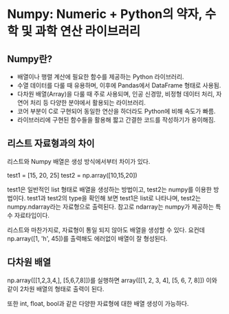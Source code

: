 # Numpy: Numeric + Python의 약자, 수학 및 과학 연산 라이브러리
## Numpy란?
- 배열이나 행렬 계산에 필요한 함수를 제공하는 Python 라이브러리.
- 수열 데이터를 다룰 때 유용하며, 이후에 Pandas에서 DataFrame 형태로 사용됨.
- 다차원 배열(Array)을 다룰 때 주로 사용되며, 인공 신경망, 비정형 데이터 처리, 자연어 처리 등 다양한 분야에서 활용되는 라이브러리.
- 코어 부분이 C로 구현되어 동일한 연산을 하더라도 Python에 비해 속도가 빠름.
- 라이브러리에 구현된 함수들을 활용해 짧고 간결한 코드를 작성하기가 용이해짐.
  
## 리스트 자료형과의 차이
리스트와 Numpy 배열은 생성 방식에서부터 차이가 있다. 

test1 = [15, 20, 25]
test2 = np.array([10,15,20])

test1은 일반적인 list 형태로 배열을 생성하는 방법이고, test2는 numpy를 이용한 방법이다. 
test1과 test2의 type을 확인해 보면 test1은 list로 나타나며, test2는 numpy.ndarray라는 자료형으로 출력된다. 
참고로 ndarray는 numpy가 제공하는 특수 자료타입이다.

리스트와 마찬가지로, 자료형이 통일 되지 않아도 배열을 생성할 수 있다. 요컨데 np.array([1, 'h', 45])를 출력해도 에러없이 배열이 잘 형성된다. 

## 다차원 배열 

np.array([[1,2,3,4,], [5,6,7,8]])를 실행하면 
array([[1, 2, 3, 4],
       [5, 6, 7, 8]]) 이와 같이 2차원 배열의 형태로 출력이 된다. 

또한 int, float, bool과 같은 다양한 자료형에 대한 배열 생성이 가능하다.





